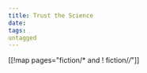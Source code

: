 ```yaml
---
title: Trust the Science
date: 
tags:
untagged
---
```

[[!map pages="fiction/* and ! fiction/*/*"]]
